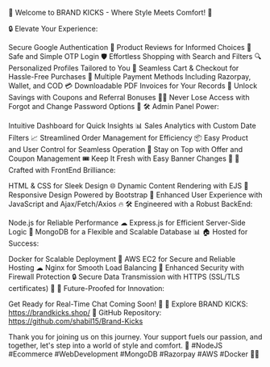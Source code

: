 👟 Welcome to BRAND KICKS - Where Style Meets Comfort! 🌟

🔒 Elevate Your Experience:

Secure Google Authentication 🔐
Product Reviews for Informed Choices 🌟
Safe and Simple OTP Login 🛡
Effortless Shopping with Search and Filters 🔍
Personalized Profiles Tailored to You 👤
Seamless Cart & Checkout for Hassle-Free Purchases 🛒
Multiple Payment Methods Including Razorpay, Wallet, and COD 💳
Downloadable PDF Invoices for Your Records 🧾
Unlock Savings with Coupons and Referral Bonuses 🎫🔄
Never Lose Access with Forgot and Change Password Options 🔐
🛠 Admin Panel Power:

Intuitive Dashboard for Quick Insights 📊
Sales Analytics with Custom Date Filters 📈
Streamlined Order Management for Efficiency 📦
Easy Product and User Control for Seamless Operation 🔄
Stay on Top with Offer and Coupon Management 🎟
Keep It Fresh with Easy Banner Changes 🚀
🎨 Crafted with FrontEnd Brilliance:

HTML & CSS for Sleek Design 🌐
Dynamic Content Rendering with EJS 🚀
Responsive Design Powered by Bootstrap 🌈
Enhanced User Experience with JavaScript and Ajax/Fetch/Axios 🔥
🛠 Engineered with a Robust BackEnd:

Node.js for Reliable Performance ☁
Express.js for Efficient Server-Side Logic 🚀
MongoDB for a Flexible and Scalable Database 📊
🏠 Hosted for Success:

Docker for Scalable Deployment 🐳
AWS EC2 for Secure and Reliable Hosting ☁
Nginx for Smooth Load Balancing 🔄
Enhanced Security with Firewall Protection 🔒
Secure Data Transmission with HTTPS (SSL/TLS certificates) 🌈
🌈 Future-Proofed for Innovation:

Get Ready for Real-Time Chat Coming Soon! 🚀
🎥 Explore BRAND KICKS: https://brandkicks.shop/
📂 GitHub Repository: https://github.com/shabil15/Brand-Kicks

Thank you for joining us on this journey. Your support fuels our passion, and together, let's step into a world of style and comfort. 🙌 #NodeJS #Ecommerce #WebDevelopment #MongoDB #Razorpay #AWS #Docker 🚀✨
